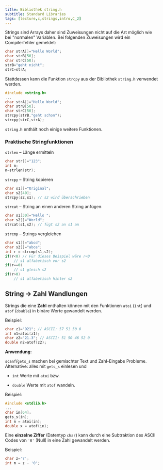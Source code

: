 ```yaml
---
title: Bibliothek string.h
subtitle: Standard Libraries
tags: [lecture,c,strings,intro,C_2]
---
```


Strings sind Arrays daher sind Zuweisungen nicht auf die Art möglich wie bei "normalen" Variablen. Bei folgenden Zuweisungen wird ein Compilerfehler gemeldet:

```c
char strA[]="Hello World";
char strB[50];
char strC[50];
strB="geht nicht";
strC=strA;
```

Stattdessen kann die Funktion `strcpy` aus der Bibliothek `string.h` verwendet werden.

```c
#include <string.h>
...
char strA[]="Hello World";
char strB[50];
char strC[50];
strcpy(strB,"geht schon");
strcpy(strC,strA);
```

`string.h` enthält noch einige weitere Funktionen.



### Praktische Stringfunktionen

`strlen` – Länge ermitteln

```c
char str[]="123";
int n;
n=strlen(str);
```

`strcpy` – String kopieren
```c
char s1[]="Original";
char s2[40];
strcpy(s2,s1); // s2 wird überschrieben
```

`strcat` – String an einen anderen String anfügen
```c
char s1[30]="Hello ";
char s2[]="World";
strcat(s1,s2); // fügt s2 an s1 an
```

`strcmp` – Strings vergleichen
```c
char s1[]="abcd";
char s2[]="abce";
int r = strcmp(s1,s2);
if(r<0) // Für dieses Beispiel wäre r<0
	// s1 alfabetisch vor s2 
if(r==0)
	// s1 gleich s2 
if(r>0)
	// s1 alfabetisch hinter s2 
```


## String → Zahl Wandlungen

Strings die eine **Zahl** enthalten können mit den Funktionen `atoi` (`int`) und `atof` (`double`) in binäre Werte gewandelt werden.


Beispiel:
```c
char z1="921"; // ASCII: 57 51 50 0
int n1=atoi(z1);
char z2="21.3"; // ASCII: 51 50 46 52 0
double n2=atof(z2);
```

**Anwendung:**

`scanf`/`gets_s` machen bei gemischter Text und Zahl-Eingabe Probleme.
Alternative: alles mit `gets_s` einlesen und 

- `int` Werte mit `atoi` bzw. 

- `double` Werte mit `atof` wandeln.


Beispiel:
```c
#include <stdlib.h>
...
char in[64];
gets_s(in);
int n = atoi(in);
double x = atof(in);
```


Eine **einzelne Ziffer** (Datentyp `char`) kann durch eine Subtraktion des ASCII Codes von `'0'` (Null) in eine Zahl gewandelt werden.


Beispiel:
```c
char z='7';
int n = z - '0';
```




